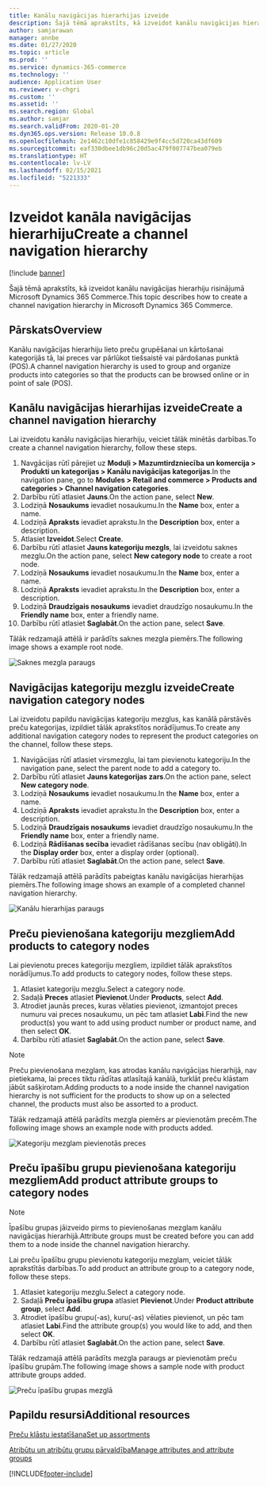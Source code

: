 ```yaml
---
title: Kanālu navigācijas hierarhijas izveide
description: Šajā tēmā aprakstīts, kā izveidot kanālu navigācijas hierarhiju risinājumā Microsoft Dynamics 365 Commerce.
author: samjarawan
manager: annbe
ms.date: 01/27/2020
ms.topic: article
ms.prod: ''
ms.service: dynamics-365-commerce
ms.technology: ''
audience: Application User
ms.reviewer: v-chgri
ms.custom: ''
ms.assetid: ''
ms.search.region: Global
ms.author: samjar
ms.search.validFrom: 2020-01-20
ms.dyn365.ops.version: Release 10.0.8
ms.openlocfilehash: 2e1462c10dfe1c858429e9f4cc5d720ca43df609
ms.sourcegitcommit: eaf330dbee1db96c20d5ac479f007747bea079eb
ms.translationtype: HT
ms.contentlocale: lv-LV
ms.lasthandoff: 02/15/2021
ms.locfileid: "5221333"
---
```

# <a name="create-a-channel-navigation-hierarchy"></a><span data-ttu-id="b7f70-103">Izveidot kanāla navigācijas hierarhiju</span><span class="sxs-lookup"><span data-stu-id="b7f70-103">Create a channel navigation hierarchy</span></span>


[!include [banner](includes/banner.md)]

<span data-ttu-id="b7f70-104">Šajā tēmā aprakstīts, kā izveidot kanālu navigācijas hierarhiju risinājumā Microsoft Dynamics 365 Commerce.</span><span class="sxs-lookup"><span data-stu-id="b7f70-104">This topic describes how to create a channel navigation hierarchy in Microsoft Dynamics 365 Commerce.</span></span>

## <a name="overview"></a><span data-ttu-id="b7f70-105">Pārskats</span><span class="sxs-lookup"><span data-stu-id="b7f70-105">Overview</span></span>

<span data-ttu-id="b7f70-106">Kanālu navigācijas hierarhiju lieto preču grupēšanai un kārtošanai kategorijās tā, lai preces var pārlūkot tiešsaistē vai pārdošanas punktā (POS).</span><span class="sxs-lookup"><span data-stu-id="b7f70-106">A channel navigation hierarchy is used to group and organize products into categories so that the products can be browsed online or in point of sale (POS).</span></span>

## <a name="create-a-channel-navigation-hierarchy"></a><span data-ttu-id="b7f70-107">Kanālu navigācijas hierarhijas izveide</span><span class="sxs-lookup"><span data-stu-id="b7f70-107">Create a channel navigation hierarchy</span></span>

<span data-ttu-id="b7f70-108">Lai izveidotu kanālu navigācijas hierarhiju, veiciet tālāk minētās darbības.</span><span class="sxs-lookup"><span data-stu-id="b7f70-108">To create a channel navigation hierarchy, follow these steps.</span></span>

1. <span data-ttu-id="b7f70-109">Navgācijas rūtī pārejiet uz **Moduļi \> Mazumtirdzniecība un komercija \> Produkti un kategorijas \> Kanālu navigācijas kategorijas**.</span><span class="sxs-lookup"><span data-stu-id="b7f70-109">In the navigation pane, go to **Modules \> Retail and commerce \> Products and categories \> Channel navigation categories**.</span></span>
1. <span data-ttu-id="b7f70-110">Darbību rūtī atlasiet **Jauns**.</span><span class="sxs-lookup"><span data-stu-id="b7f70-110">On the action pane, select **New**.</span></span>
1. <span data-ttu-id="b7f70-111">Lodziņā **Nosaukums** ievadiet nosaukumu.</span><span class="sxs-lookup"><span data-stu-id="b7f70-111">In the **Name** box, enter a name.</span></span>
1. <span data-ttu-id="b7f70-112">Lodziņā **Apraksts** ievadiet aprakstu.</span><span class="sxs-lookup"><span data-stu-id="b7f70-112">In the **Description** box, enter a description.</span></span>
1. <span data-ttu-id="b7f70-113">Atlasiet **Izveidot**.</span><span class="sxs-lookup"><span data-stu-id="b7f70-113">Select **Create**.</span></span>
1. <span data-ttu-id="b7f70-114">Darbību rūtī atlasiet **Jauns kategoriju mezgls**, lai izveidotu saknes mezglu.</span><span class="sxs-lookup"><span data-stu-id="b7f70-114">On the action pane, select **New category node** to create a root node.</span></span>
1. <span data-ttu-id="b7f70-115">Lodziņā **Nosaukums** ievadiet nosaukumu.</span><span class="sxs-lookup"><span data-stu-id="b7f70-115">In the **Name** box, enter a name.</span></span>
1. <span data-ttu-id="b7f70-116">Lodziņā **Apraksts** ievadiet aprakstu.</span><span class="sxs-lookup"><span data-stu-id="b7f70-116">In the **Description** box, enter a description.</span></span>
1. <span data-ttu-id="b7f70-117">Lodziņā **Draudzīgais nosaukums** ievadiet draudzīgo nosaukumu.</span><span class="sxs-lookup"><span data-stu-id="b7f70-117">In the **Friendly name** box, enter a friendly name.</span></span>
1. <span data-ttu-id="b7f70-118">Darbību rūtī atlasiet **Saglabāt**.</span><span class="sxs-lookup"><span data-stu-id="b7f70-118">On the action pane, select **Save**.</span></span>

<span data-ttu-id="b7f70-119">Tālāk redzamajā attēlā ir parādīts saknes mezgla piemērs.</span><span class="sxs-lookup"><span data-stu-id="b7f70-119">The following image shows a example root node.</span></span>

![Saknes mezgla paraugs](media/create-channel-hierarchy-1.png)

## <a name="create-navigation-category-nodes"></a><span data-ttu-id="b7f70-121">Navigācijas kategoriju mezglu izveide</span><span class="sxs-lookup"><span data-stu-id="b7f70-121">Create navigation category nodes</span></span>

<span data-ttu-id="b7f70-122">Lai izveidotu papildu navigācijas kategoriju mezglus, kas kanālā pārstāvēs preču kategorijas, izpildiet tālāk aprakstītos norādījumus.</span><span class="sxs-lookup"><span data-stu-id="b7f70-122">To create any additional navigation category nodes to represent the product categories on the channel, follow these steps.</span></span>

1. <span data-ttu-id="b7f70-123">Navigācijas rūtī atlasiet virsmezglu, lai tam pievienotu kategoriju.</span><span class="sxs-lookup"><span data-stu-id="b7f70-123">In the navigation pane, select the parent node to add a category to.</span></span>
1. <span data-ttu-id="b7f70-124">Darbību rūtī atlasiet **Jauns kategorijas zars**.</span><span class="sxs-lookup"><span data-stu-id="b7f70-124">On the action pane, select **New category node**.</span></span>
1. <span data-ttu-id="b7f70-125">Lodziņā **Nosaukums** ievadiet nosaukumu.</span><span class="sxs-lookup"><span data-stu-id="b7f70-125">In the **Name** box, enter a name.</span></span>
1. <span data-ttu-id="b7f70-126">Lodziņā **Apraksts** ievadiet aprakstu.</span><span class="sxs-lookup"><span data-stu-id="b7f70-126">In the **Description** box, enter a description.</span></span>
1. <span data-ttu-id="b7f70-127">Lodziņā **Draudzīgais nosaukums** ievadiet draudzīgo nosaukumu.</span><span class="sxs-lookup"><span data-stu-id="b7f70-127">In the **Friendly name** box, enter a friendly name.</span></span>
1. <span data-ttu-id="b7f70-128">Lodziņā **Rādīšanas secība** ievadiet rādīšanas secību (nav obligāti).</span><span class="sxs-lookup"><span data-stu-id="b7f70-128">In the **Display order** box, enter a display order (optional).</span></span>
1. <span data-ttu-id="b7f70-129">Darbību rūtī atlasiet **Saglabāt**.</span><span class="sxs-lookup"><span data-stu-id="b7f70-129">On the action pane, select **Save**.</span></span>

<span data-ttu-id="b7f70-130">Tālāk redzamajā attēlā parādīts pabeigtas kanālu navigācijas hierarhijas piemērs.</span><span class="sxs-lookup"><span data-stu-id="b7f70-130">The following image shows an example of a completed channel navigation hierarchy.</span></span>

![Kanālu hierarhijas paraugs](media/create-channel-hierarchy-2.png)

## <a name="add-products-to-category-nodes"></a><span data-ttu-id="b7f70-132">Preču pievienošana kategoriju mezgliem</span><span class="sxs-lookup"><span data-stu-id="b7f70-132">Add products to category nodes</span></span>

<span data-ttu-id="b7f70-133">Lai pievienotu preces kategoriju mezgliem, izpildiet tālāk aprakstītos norādījumus.</span><span class="sxs-lookup"><span data-stu-id="b7f70-133">To add products to category nodes, follow these steps.</span></span>

1. <span data-ttu-id="b7f70-134">Atlasiet kategoriju mezglu.</span><span class="sxs-lookup"><span data-stu-id="b7f70-134">Select a category node.</span></span>
1. <span data-ttu-id="b7f70-135">Sadaļā **Preces** atlasiet **Pievienot**.</span><span class="sxs-lookup"><span data-stu-id="b7f70-135">Under **Products**, select **Add**.</span></span>
1. <span data-ttu-id="b7f70-136">Atrodiet jaunās preces, kuras vēlaties pievienot, izmantojot preces numuru vai preces nosaukumu, un pēc tam atlasiet **Labi**.</span><span class="sxs-lookup"><span data-stu-id="b7f70-136">Find the new product(s) you want to add using product number or product name, and then select **OK**.</span></span>
1. <span data-ttu-id="b7f70-137">Darbību rūtī atlasiet **Saglabāt**.</span><span class="sxs-lookup"><span data-stu-id="b7f70-137">On the action pane, select **Save**.</span></span>

> [!NOTE]
> <span data-ttu-id="b7f70-138">Preču pievienošana mezglam, kas atrodas kanālu navigācijas hierarhijā, nav pietiekama, lai preces tiktu rādītas atlasītajā kanālā, turklāt preču klāstam jābūt sašķirotam.</span><span class="sxs-lookup"><span data-stu-id="b7f70-138">Adding products to a node inside the channel navigation hierarchy is not sufficient for the products to show up on a selected channel, the products must also be assorted to a product.</span></span>

<span data-ttu-id="b7f70-139">Tālāk redzamajā attēlā parādīts mezgla piemērs ar pievienotām precēm.</span><span class="sxs-lookup"><span data-stu-id="b7f70-139">The following image shows an example node with products added.</span></span>

![Kategoriju mezglam pievienotās preces](media/create-channel-hierarchy-3.png)

## <a name="add-product-attribute-groups-to-category-nodes"></a><span data-ttu-id="b7f70-141">Preču īpašību grupu pievienošana kategoriju mezgliem</span><span class="sxs-lookup"><span data-stu-id="b7f70-141">Add product attribute groups to category nodes</span></span>

> [!NOTE]
> <span data-ttu-id="b7f70-142">Īpašību grupas jāizveido pirms to pievienošanas mezglam kanālu navigācijas hierarhijā.</span><span class="sxs-lookup"><span data-stu-id="b7f70-142">Attribute groups must be created before you can add them to a node inside the channel navigation hierarchy.</span></span>

<span data-ttu-id="b7f70-143">Lai preču īpašību grupu pievienotu kategoriju mezglam, veiciet tālāk aprakstītās darbības.</span><span class="sxs-lookup"><span data-stu-id="b7f70-143">To add product an attribute group to a category node, follow these steps.</span></span>

1. <span data-ttu-id="b7f70-144">Atlasiet kategoriju mezglu.</span><span class="sxs-lookup"><span data-stu-id="b7f70-144">Select a category node.</span></span>
1. <span data-ttu-id="b7f70-145">Sadaļā **Preču īpašību grupa** atlasiet **Pievienot**.</span><span class="sxs-lookup"><span data-stu-id="b7f70-145">Under **Product attribute group**, select **Add**.</span></span>
1. <span data-ttu-id="b7f70-146">Atrodiet īpašību grupu(-as), kuru(-as) vēlaties pievienot, un pēc tam atlasiet **Labi**.</span><span class="sxs-lookup"><span data-stu-id="b7f70-146">Find the attribute group(s) you would like to add, and then select **OK**.</span></span>
1. <span data-ttu-id="b7f70-147">Darbību rūtī atlasiet **Saglabāt**.</span><span class="sxs-lookup"><span data-stu-id="b7f70-147">On the action pane, select **Save**.</span></span>

<span data-ttu-id="b7f70-148">Tālāk redzamajā attēlā parādīts mezgla paraugs ar pievienotām preču īpašību grupām.</span><span class="sxs-lookup"><span data-stu-id="b7f70-148">The following image shows a sample node with product attribute groups added.</span></span>

![Preču īpašību grupas mezglā](media/create-channel-hierarchy-4.png)

## <a name="additional-resources"></a><span data-ttu-id="b7f70-150">Papildu resursi</span><span class="sxs-lookup"><span data-stu-id="b7f70-150">Additional resources</span></span>

[<span data-ttu-id="b7f70-151">Preču klāstu iestatīšana</span><span class="sxs-lookup"><span data-stu-id="b7f70-151">Set up assortments</span></span>](set-up-assortments.md)

[<span data-ttu-id="b7f70-152">Atribūtu un atribūtu grupu pārvaldība</span><span class="sxs-lookup"><span data-stu-id="b7f70-152">Manage attributes and attribute groups</span></span>](attribute-attributegroups-lifecycle.md)


[!INCLUDE[footer-include](../includes/footer-banner.md)]